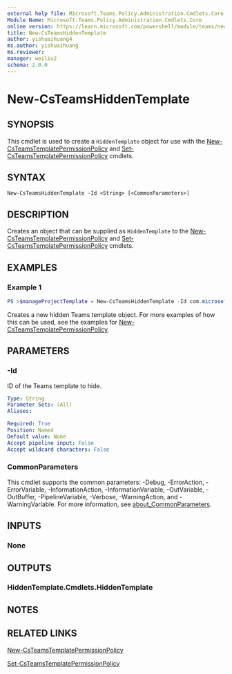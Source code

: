 ```yaml
---
external help file: Microsoft.Teams.Policy.Administration.Cmdlets.Core.dll-Help.xml
Module Name: Microsoft.Teams.Policy.Administration.Cmdlets.Core
online version: https://learn.microsoft.com/powershell/module/teams/new-csteamshiddentemplate
title: New-CsTeamsHiddenTemplate
author: yishuaihuang4
ms.author: yishuaihuang
ms.reviewer: 
manager: weiliu2
schema: 2.0.0
---
```


# New-CsTeamsHiddenTemplate

## SYNOPSIS
This cmdlet is used to create a `HiddenTemplate` object for use with the [New-CsTeamsTemplatePermissionPolicy](New-CsTeamsTemplatePermissionPolicy.md) and [Set-CsTeamsTemplatePermissionPolicy](Set-CsTeamsTemplatePermissionPolicy.md) cmdlets.

## SYNTAX

```
New-CsTeamsHiddenTemplate -Id <String> [<CommonParameters>]
```

## DESCRIPTION
Creates an object that can be supplied as `HiddenTemplate` to the [New-CsTeamsTemplatePermissionPolicy](New-CsTeamsTemplatePermissionPolicy.md) and [Set-CsTeamsTemplatePermissionPolicy](Set-CsTeamsTemplatePermissionPolicy.md) cmdlets.

## EXAMPLES

### Example 1
```powershell
PS >$manageProjectTemplate = New-CsTeamsHiddenTemplate -Id com.microsoft.teams.template.ManageAProject
```

Creates a new hidden Teams template object. For more examples of how this can be used, see the examples for [New-CsTeamsTemplatePermissionPolicy](New-CsTeamsTemplatePermissionPolicy.md).

## PARAMETERS

### -Id
ID of the Teams template to hide.

```yaml
Type: String
Parameter Sets: (All)
Aliases:

Required: True
Position: Named
Default value: None
Accept pipeline input: False
Accept wildcard characters: False
```

### CommonParameters
This cmdlet supports the common parameters: -Debug, -ErrorAction, -ErrorVariable, -InformationAction, -InformationVariable, -OutVariable, -OutBuffer, -PipelineVariable, -Verbose, -WarningAction, and -WarningVariable. For more information, see [about_CommonParameters](https://go.microsoft.com/fwlink/?LinkID=113216).

## INPUTS

### None

## OUTPUTS

### HiddenTemplate.Cmdlets.HiddenTemplate

## NOTES

## RELATED LINKS
[New-CsTeamsTemplatePermissionPolicy](New-CsTeamsTemplatePermissionPolicy.md)

[Set-CsTeamsTemplatePermissionPolicy](Set-CsTeamsTemplatePermissionPolicy.md)
